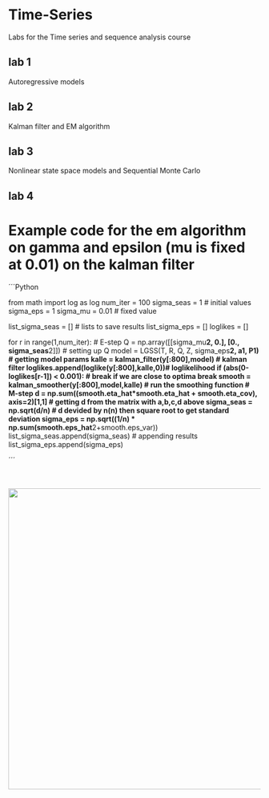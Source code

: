 # Time-Series
Labs for the Time series and sequence analysis course

## lab 1

Autoregressive models

## lab 2 

Kalman filter and EM algorithm

## lab 3

Nonlinear state space models and Sequential Monte Carlo

## lab 4


# Example code for the em algorithm on gamma and epsilon (mu is fixed at 0.01) on the kalman filter

´´´Python 

from math import log as log
num_iter = 100
sigma_seas = 1 # initial values
sigma_eps = 1
sigma_mu = 0.01 # fixed value

list_sigma_seas = [] # lists to save results
list_sigma_eps = []
loglikes = []

for r in range(1,num_iter):
    # E-step
    Q = np.array([[sigma_mu**2, 0.], [0., sigma_seas**2]]) # setting up Q
    model = LGSS(T, R, Q, Z, sigma_eps**2, a1, P1) # getting model params
    kalle = kalman_filter(y[:800],model) # kalman filter
    loglikes.append(loglike(y[:800],kalle,0))# loglikelihood
    if (abs(0-loglikes[r-1]) < 0.001): # break if we are close to optima
      break
    smooth = kalman_smoother(y[:800],model,kalle) # run the smoothing function
    # M-step
    d = np.sum((smooth.eta_hat*smooth.eta_hat + smooth.eta_cov), axis=2)[1,1] # getting d from  the matrix with a,b,c,d above
    sigma_seas = np.sqrt(d/n) # d devided by n(n) then square root to get standard deviation
    sigma_eps = np.sqrt((1/n) * np.sum(smooth.eps_hat**2+smooth.eps_var))
    list_sigma_seas.append(sigma_seas) # appending results
    list_sigma_eps.append(sigma_eps)
    
´´´





<br>
<br>
<div align="center">
  <img src="https://media1.tenor.com/m/ThADbNtGWcwAAAAd/stock-market.gif" width="600" height="600"/>
</div>
